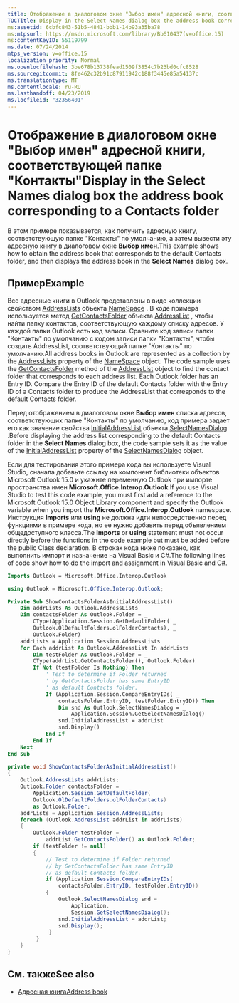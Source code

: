 ```yaml
---
title: Отображение в диалоговом окне "Выбор имен" адресной книги, соответствующей папке "Контакты"
TOCTitle: Display in the Select Names dialog box the address book corresponding to a Contacts folder
ms:assetid: 6cbfc843-51b5-4841-bbb1-14b93a35ba78
ms:mtpsurl: https://msdn.microsoft.com/library/Bb610437(v=office.15)
ms:contentKeyID: 55119799
ms.date: 07/24/2014
mtps_version: v=office.15
localization_priority: Normal
ms.openlocfilehash: 3be678b13738fead1509f3854c7b23bd0cfc8528
ms.sourcegitcommit: 8fe462c32b91c87911942c188f3445e85a54137c
ms.translationtype: MT
ms.contentlocale: ru-RU
ms.lasthandoff: 04/23/2019
ms.locfileid: "32356401"
---
```

# <a name="display-in-the-select-names-dialog-box-the-address-book-corresponding-to-a-contacts-folder"></a><span data-ttu-id="294a6-102">Отображение в диалоговом окне "Выбор имен" адресной книги, соответствующей папке "Контакты"</span><span class="sxs-lookup"><span data-stu-id="294a6-102">Display in the Select Names dialog box the address book corresponding to a Contacts folder</span></span>

<span data-ttu-id="294a6-103">В этом примере показывается, как получить адресную книгу, соответствующую папке "Контакты" по умолчанию, а затем вывести эту адресную книгу в диалоговом окне **Выбор имен**.</span><span class="sxs-lookup"><span data-stu-id="294a6-103">This example shows how to obtain the address book that corresponds to the default Contacts folder, and then displays the address book in the **Select Names** dialog box.</span></span>

## <a name="example"></a><span data-ttu-id="294a6-104">Пример</span><span class="sxs-lookup"><span data-stu-id="294a6-104">Example</span></span>

<span data-ttu-id="294a6-p101">Все адресные книги в Outlook представлены в виде коллекции свойством [AddressLists](https://msdn.microsoft.com/library/bb624048\(v=office.15\)) объекта [NameSpace](https://msdn.microsoft.com/library/bb645857\(v=office.15\)) . В коде примера используется метод [GetContactsFolder](https://msdn.microsoft.com/library/bb609225\(v=office.15\)) объекта [AddressList](https://msdn.microsoft.com/library/bb623538\(v=office.15\)) , чтобы найти папку контактов, соответствующую каждому списку адресов. У каждой папки Outlook есть код записи. Сравните код записи папки "Контакты" по умолчанию с кодом записи папки "Контакты", чтобы создать AddressList, соответствующий папке "Контакты" по умолчанию.</span><span class="sxs-lookup"><span data-stu-id="294a6-p101">All address books in Outlook are represented as a collection by the [AddressLists](https://msdn.microsoft.com/library/bb624048\(v=office.15\)) property of the [NameSpace](https://msdn.microsoft.com/library/bb645857\(v=office.15\)) object. The code sample uses the [GetContactsFolder](https://msdn.microsoft.com/library/bb609225\(v=office.15\)) method of the [AddressList](https://msdn.microsoft.com/library/bb623538\(v=office.15\)) object to find the contact folder that corresponds to each address list. Each Outlook folder has an Entry ID. Compare the Entry ID of the default Contacts folder with the Entry ID of a Contacts folder to produce the AddressList that corresponds to the default Contacts folder.</span></span>

<span data-ttu-id="294a6-109">Перед отображением в диалоговом окне **Выбор имен** списка адресов, соответствующих папке "Контакты" по умолчанию, код примера задает его как значение свойства [InitialAddressList](https://msdn.microsoft.com/library/bb646633\(v=office.15\)) объекта [SelectNamesDialog](https://msdn.microsoft.com/library/bb609866\(v=office.15\)) .</span><span class="sxs-lookup"><span data-stu-id="294a6-109">Before displaying the address list corresponding to the default Contacts folder in the **Select Names** dialog box, the code sample sets it as the value of the [InitialAddressList](https://msdn.microsoft.com/library/bb646633\(v=office.15\)) property of the [SelectNamesDialog](https://msdn.microsoft.com/library/bb609866\(v=office.15\)) object.</span></span>

<span data-ttu-id="294a6-110">Если для тестирования этого примера кода вы используете Visual Studio, сначала добавьте ссылку на компонент библиотеки объектов Microsoft Outlook 15.0 и укажите переменную Outlook при импорте пространства имен **Microsoft.Office.Interop.Outlook**.</span><span class="sxs-lookup"><span data-stu-id="294a6-110">If you use Visual Studio to test this code example, you must first add a reference to the Microsoft Outlook 15.0 Object Library component and specify the Outlook variable when you import the **Microsoft.Office.Interop.Outlook** namespace.</span></span> <span data-ttu-id="294a6-111">Инструкция **Imports** или **using** не должна идти непосредственно перед функциями в примере кода, но ее нужно добавить перед объявлением общедоступного класса.</span><span class="sxs-lookup"><span data-stu-id="294a6-111">The **Imports** or **using** statement must not occur directly before the functions in the code example but must be added before the public Class declaration.</span></span> <span data-ttu-id="294a6-112">В строках кода ниже показано, как выполнить импорт и назначение на Visual Basic и C\#.</span><span class="sxs-lookup"><span data-stu-id="294a6-112">The following lines of code show how to do the import and assignment in Visual Basic and C\#.</span></span>

```vb
Imports Outlook = Microsoft.Office.Interop.Outlook
```


```csharp
using Outlook = Microsoft.Office.Interop.Outlook;
```


```vb
Private Sub ShowContactsFolderAsInitialAddressList()
    Dim addrLists As Outlook.AddressLists
    Dim contactsFolder As Outlook.Folder = _
        CType(Application.Session.GetDefaultFolder( _
        Outlook.OlDefaultFolders.olFolderContacts), _
        Outlook.Folder)
    addrLists = Application.Session.AddressLists
    For Each addrList As Outlook.AddressList In addrLists
        Dim testFolder As Outlook.Folder = _
        CType(addrList.GetContactsFolder(), Outlook.Folder)
        If Not (testFolder Is Nothing) Then
            ' Test to determine if Folder returned
            ' by GetContactsFolder has same EntryID
            ' as default Contacts folder.
            If (Application.Session.CompareEntryIDs( _
                contactsFolder.EntryID, testFolder.EntryID)) Then
                Dim snd As Outlook.SelectNamesDialog = _
                    Application.Session.GetSelectNamesDialog()
                snd.InitialAddressList = addrList
                snd.Display()
            End If
        End If
    Next
End Sub
```


```csharp
private void ShowContactsFolderAsInitialAddressList()
{
    Outlook.AddressLists addrLists;
    Outlook.Folder contactsFolder =
        Application.Session.GetDefaultFolder(
        Outlook.OlDefaultFolders.olFolderContacts)
        as Outlook.Folder;
    addrLists = Application.Session.AddressLists;
    foreach (Outlook.AddressList addrList in addrLists)
    {
        Outlook.Folder testFolder =
            addrList.GetContactsFolder() as Outlook.Folder;
        if (testFolder != null)
        {
            // Test to determine if Folder returned
            // by GetContactsFolder has same EntryID
            // as default Contacts folder.
            if (Application.Session.CompareEntryIDs(
                contactsFolder.EntryID, testFolder.EntryID))
            {
                Outlook.SelectNamesDialog snd =
                    Application.
                    Session.GetSelectNamesDialog();
                snd.InitialAddressList = addrList;
                snd.Display();
             }
         }
    }
}
```

## <a name="see-also"></a><span data-ttu-id="294a6-113">См. также</span><span class="sxs-lookup"><span data-stu-id="294a6-113">See also</span></span>

- [<span data-ttu-id="294a6-114">Адресная книга</span><span class="sxs-lookup"><span data-stu-id="294a6-114">Address book</span></span>](address-book.md)

